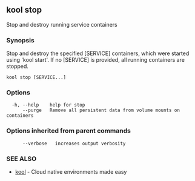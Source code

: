 ## kool stop

Stop and destroy running service containers

### Synopsis

Stop and destroy the specified [SERVICE] containers, which were started
using 'kool start'. If no [SERVICE] is provided, all running containers are stopped.

```
kool stop [SERVICE...]
```

### Options

```
  -h, --help    help for stop
      --purge   Remove all persistent data from volume mounts on containers
```

### Options inherited from parent commands

```
      --verbose   increases output verbosity
```

### SEE ALSO

* [kool](kool)	 - Cloud native environments made easy

